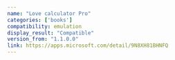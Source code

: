 ```yaml
---
name: "Love calculator Pro"
categories: ['books']
compatibility: emulation
display_result: "Compatible"
version_from: "1.1.0.0"
link: https://apps.microsoft.com/detail/9N8XH81BHNFQ
---
```

